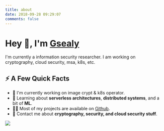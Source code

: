 ```yaml
---
title: about
date: 2018-09-28 09:29:07
comments: false
---
```


# Hey 👋, I'm [Gsealy](https://gsealy.net/)

I'm currently a information security researcher. I am working on cryptography, cloud security, msa, k8s, etc.

## ⚡️ A Few Quick Facts


- 🔭 I'm currently working on image crypt &amp; k8s operator.
- 🧐 Learning about <strong>serverless architectures</strong>, <strong>distributed systems</strong>, and a bit of <strong>ML</strong>.
- 👨‍💻 Most of my projects are available on [Github](https://github.com/Gsealy).
- 💬 Contact me about <strong>cryptography, security, and cloud security stuff</strong>.

![](https://media1.giphy.com/media/13HgwGsXF0aiGY/giphy.gif)

